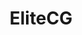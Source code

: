 ---
title: EliteCG
crosslinks:
- EliteDangerous
- EliteBountyHunters
- EliteMiners
- EliteAntal
- EliteCCN
- EliteWings
- FuelRats
- EliteOllo
- eliteminers
- EliteTraders
---